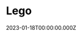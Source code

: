 ---
title: Lego
website: https://www.lego.com/
date: 2023-01-18T00:00:00.000Z
description: 
ssg:
  - Nextjs
css:
  
cms:

category:
  - others
draft: false
---